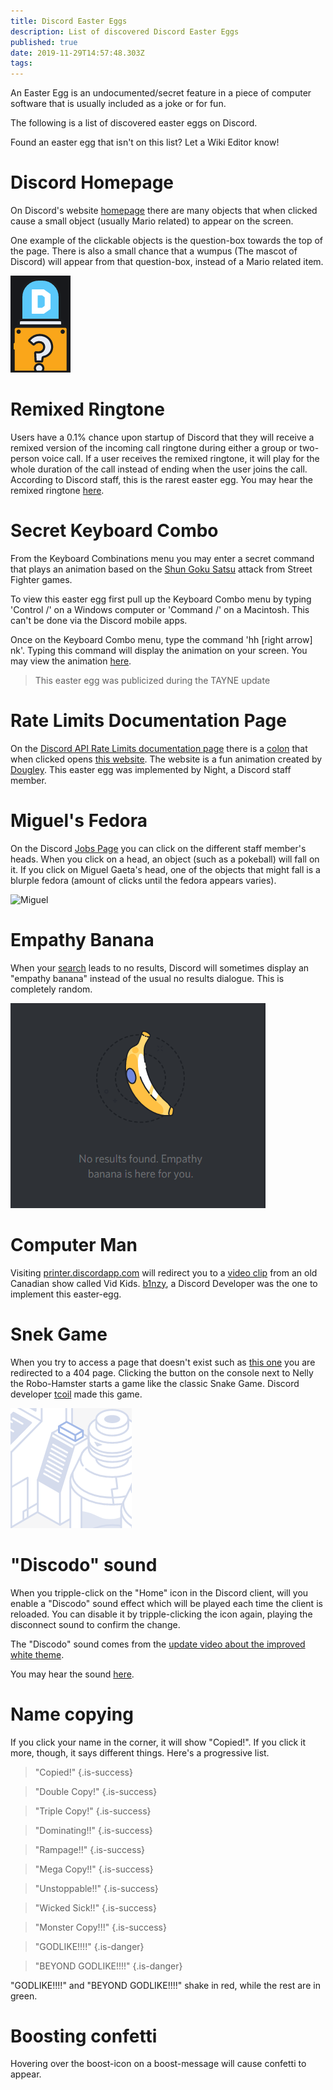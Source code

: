 ```yaml
---
title: Discord Easter Eggs
description: List of discovered Discord Easter Eggs
published: true
date: 2019-11-29T14:57:48.303Z
tags: 
---
```


An Easter Egg is an undocumented/secret feature in a piece of computer software that is usually included as a joke or for fun.

The following is a list of discovered easter eggs on Discord. 

Found an easter egg that isn't on this list? Let a Wiki Editor know! 

# Discord Homepage
On Discord's website [homepage](https://discordapp.com) there are many objects that when clicked cause a small object (usually Mario related) to appear on the screen.

One example of the clickable objects is the question-box towards the top of the page.
There is also a small chance that a wumpus (The mascot of Discord) will appear from that question-box, instead of a Mario related item.

![Button](/easter-eggs/newbutton.png "A Button on Discord's Homepage that produces an Easter Egg")

# Remixed Ringtone
Users have a 0.1% chance upon startup of Discord that they will receive a remixed version of the incoming call ringtone during either a group or two-person voice call. If a user receives the remixed ringtone, it will play for the whole duration of the call instead of ending when the user joins the call. According to Discord staff, this is the rarest easter egg. You may hear the remixed ringtone [here](https://canary.discordapp.com/assets/b9411af07f154a6fef543e7e442e4da9.mp3).

# Secret Keyboard Combo
From the Keyboard Combinations menu you may enter a secret command that plays an animation based on the [Shun Goku Satsu](
http://streetfighter.wikia.com/wiki/Shun_Goku_Satsu) attack from Street Fighter games.

To view this easter egg first pull up the Keyboard Combo menu by typing 'Control /' on a Windows computer or 'Command /' on a Macintosh. This can't be done via the Discord mobile apps. 

Once on the Keyboard Combo menu, type the command 'hh [right arrow] nk'. Typing this command will display the animation on your screen. You may view the animation [here](http://i.imgur.com/yV4M1jh.gif).

> This easter egg was publicized during the TAYNE update

# Rate Limits Documentation Page
On the [Discord API Rate Limits documentation page](https://discordapp.com/developers/docs/topics/rate-limits) there is a [colon](http://i.imgur.com/BkLamTK.png) that when clicked opens [this website](http://takeb1nzyto.space). The website is a fun animation created by [Dougley](http://dougleyownsthisdomain.takeb1nzyto.space/). This easter egg was implemented by Night, a Discord staff member.

# Miguel's Fedora
On the Discord [Jobs Page](https://discordapp.com/jobs) you can click on the different staff member's heads. When you click on a head, an object (such as a pokeball) will fall on it. If you click on Miguel Gaeta's head, one of the objects that might fall is a blurple fedora (amount of clicks until the fedora appears varies). 

![Miguel](/easter-eggs/miguel.png "Miguel")

# Empathy Banana
When your [search](/search) leads to no results, Discord will sometimes display an "empathy banana" instead of the usual no results dialogue. This is completely random.

![Banana](/easter-eggs/banana.png "Banana")

# Computer Man
Visiting [printer.discordapp.com](https://printer.discordapp.com) will redirect you to a [video clip](https://www.youtube.com/watch?v=jeg_TJvkSjg) from an old Canadian show called Vid Kids. [b1nzy](https://twitter.com/b1naryth1ef), a Discord Developer was the one to implement this easter-egg. 

# Snek Game
When you try to access a page that doesn't exist such as [this one](https://discordapp.com/TheDiscordWikisPartnership) you are redirected to a 404 page. Clicking the button on the console next to Nelly the Robo-Hamster starts a game like the classic Snake Game. Discord developer [tcoil](https://twitter.com/t_coil) made this game.

![Console Button](/easter-eggs/console-button.png "Console Button")

# "Discodo" sound
When you tripple-click on the "Home" icon in the Discord client, will you enable a "Discodo" sound effect which will be played each time the client is reloaded.
You can disable it by tripple-clicking the icon again, playing the disconnect sound to confirm the change.

The "Discodo" sound comes from the [update video about the improved white theme](https://youtube.com/watch?v=BJHZxqyfrqk?t=61).

You may hear the sound [here](https://canary.discordapp.com/assets/773745b4ebae9f47e802724ec33b8a3f.mp3).

# Name copying
If you click your name in the corner, it will show "Copied!". If you click it more, though, it says different things. Here's a progressive list.

> "Copied!"
{.is-success}

> "Double Copy!"
{.is-success}

> "Triple Copy!"
{.is-success}

> "Dominating!!"
{.is-success}

> "Rampage!!"
{.is-success}

> "Mega Copy!!"
{.is-success}

> "Unstoppable!!"
{.is-success}

> "Wicked Sick!!"
{.is-success}

> "Monster Copy!!!"
{.is-success}

> "GODLIKE!!!!"
{.is-danger}

> "BEYOND GODLIKE!!!!"
{.is-danger}


"GODLIKE!!!!" and "BEYOND GODLIKE!!!!" shake in red,
while the rest are in green.

# Boosting confetti
Hovering over the boost-icon on a boost-message will cause confetti to appear.

